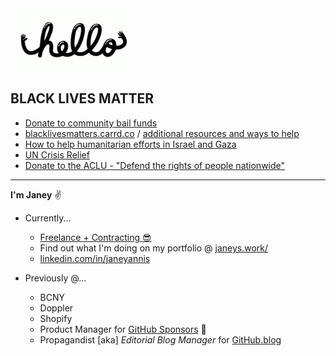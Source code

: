 <img src="https://github.com/jjjaney/jjjaney/blob/master/hello.gif" alt="hey" width="200"/>

## BLACK LIVES MATTER
- [Donate to community bail funds](https://www.communityjusticeexchange.org/nbfn-directory)
- [blacklivesmatters.carrd.co](https://blacklivesmatters.carrd.co/) / [additional resources and ways to help](https://nymag.com/strategist/article/where-to-donate-for-black-lives-matter.html)
- [How to help humanitarian efforts in Israel and Gaza](https://www.npr.org/2023/10/13/1205235922/help-israel-gaza-humanitarian-organizations)
- [UN Crisis Relief](https://crisisrelief.un.org/opt-crisis)
- [Donate to the ACLU - "Defend the rights of people nationwide"](https://www.aclu.org/)

***

**I'm Janey** :v:

* Currently...
  * [Freelance + Contracting 😎](https://janeys.work/)
  * Find out what I'm doing on my portfolio @ [janeys.work/](https://janeys.work/)
  * [linkedin.com/in/janeyannis](https://www.linkedin.com/in/janeyannis)

* Previously @...
  * BCNY
  * Doppler
  * Shopify
  * Product Manager for [GitHub Sponsors](https://github.com/sponsors) :sparkling_heart:
  * Propagandist [aka] *Editorial Blog Manager* for [GitHub.blog](https://github.blog/)


